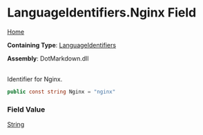 # LanguageIdentifiers\.Nginx Field

[Home](../../../README.md)

**Containing Type**: [LanguageIdentifiers](../README.md)

**Assembly**: DotMarkdown\.dll

\
Identifier for Nginx\.

```csharp
public const string Nginx = "nginx"
```

### Field Value

[String](https://docs.microsoft.com/en-us/dotnet/api/system.string)

